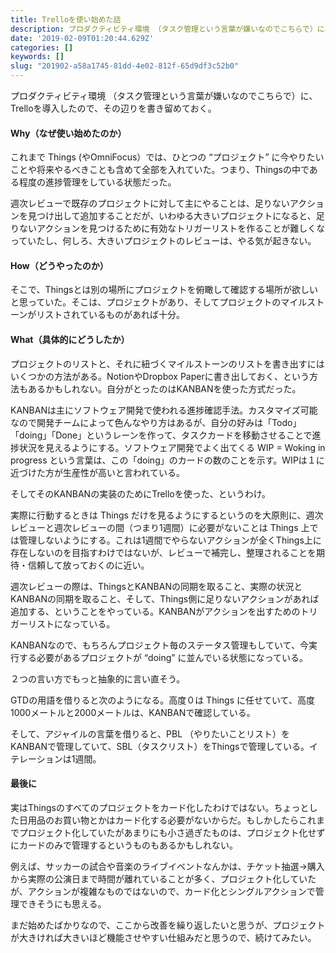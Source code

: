 ```yaml
---
title: Trelloを使い始めた話
description: プロダクティビティ環境 （タスク管理という言葉が嫌いなのでこちらで）に、Trelloを導入したので、その辺りを書き留めておく。
date: '2019-02-09T01:20:44.629Z'
categories: []
keywords: []
slug: "201902-a58a1745-81dd-4e02-812f-65d9df3c52b0"
---
```

プロダクティビティ環境 （タスク管理という言葉が嫌いなのでこちらで）に、Trelloを導入したので、その辺りを書き留めておく。

#### Why（なぜ使い始めたのか）

これまで Things (やOmniFocus）では、ひとつの “プロジェクト” に今やりたいことや将来やるべきことも含めて全部を入れていた。つまり、Thingsの中である程度の進捗管理をしている状態だった。

週次レビューで既存のプロジェクトに対して主にやることは、足りないアクションを見つけ出して追加することだが、いわゆる大きいプロジェクトになると、足りないアクションを見つけるために有効なトリガーリストを作ることが難しくなっていたし、何しろ、大きいプロジェクトのレビューは、やる気が起きない。

#### How（どうやったのか）

そこで、Thingsとは別の場所にプロジェクトを俯瞰して確認する場所が欲しいと思っていた。そこは、プロジェクトがあり、そしてプロジェクトのマイルストーンがリストされているものがあれば十分。

#### What（具体的にどうしたか）

プロジェクトのリストと、それに紐づくマイルストーンのリストを書き出すにはいくつかの方法がある。NotionやDropbox Paperに書き出しておく、という方法もあるかもしれない。自分がとったのはKANBANを使った方式だった。

KANBANは主にソフトウェア開発で使われる進捗確認手法。カスタマイズ可能なので開発チームによって色んなやり方はあるが、自分の好みは「Todo」「doing」「Done」というレーンを作って、タスクカードを移動させることで進捗状況を見えるようにする。ソフトウェア開発でよく出てくる WIP = Woking in progress という言葉は、この「doing」のカードの数のことを示す。WIPは１に近づけた方が生産性が高いと言われている。

そしてそのKANBANの実装のためにTrelloを使った、というわけ。

実際に行動するときは Things だけを見るようにするというのを大原則に、週次レビューと週次レビューの間（つまり1週間）に必要がないことは Things 上では管理しないようにする。これは1週間でやらないアクションが全くThings上に存在しないのを目指すわけではないが、レビューで補完し、整理されることを期待・信頼して放っておくのに近い。

週次レビューの際は、ThingsとKANBANの同期を取ること、実際の状況とKANBANの同期を取ること、そして、Things側に足りないアクションがあれば追加する、ということをやっている。KANBANがアクションを出すためのトリガーリストになっている。

KANBANなので、もちろんプロジェクト毎のステータス管理もしていて、今実行する必要があるプロジェクトが “doing” に並んでいる状態になっている。

２つの言い方でもっと抽象的に言い直そう。

GTDの用語を借りると次のようになる。高度０は Things に任せていて、高度1000メートルと2000メートルは、KANBANで確認している。

そして、アジャイルの言葉を借りると、PBL （やりたいことリスト）をKANBANで管理していて、SBL（タスクリスト）をThingsで管理している。イテレーションは1週間。

#### 最後に

実はThingsのすべてのプロジェクトをカード化したわけではない。ちょっとした日用品のお買い物とかはカード化する必要がないからだ。もしかしたらこれまでプロジェクト化していたがあまりにも小さ過ぎたものは、プロジェクト化せずにカードのみで管理するというものもあるかもしれない。

例えば、サッカーの試合や音楽のライブイベントなんかは、チケット抽選→購入から実際の公演日まで時間が離れていることが多く、プロジェクト化していたが、アクションが複雑なものではないので、カード化とシングルアクションで管理できそうにも思える。

まだ始めたばかりなので、ここから改善を繰り返したいと思うが、プロジェクトが大きければ大きいほど機能させやすい仕組みだと思うので、続けてみたい。